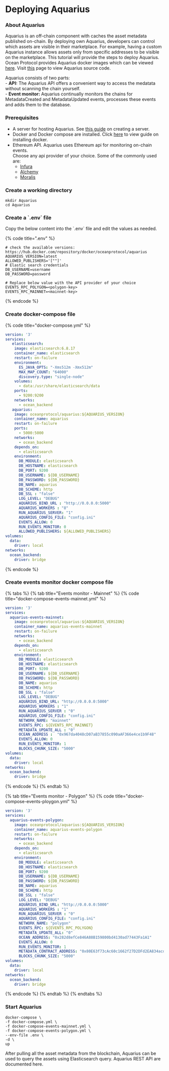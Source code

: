 # Deploying Aquarius

### About Aquarius

Aquarius is an off-chain component with caches the asset metadata published on-chain. By deploying own Aquarius, developers can control which assets are visible in their marketplace. For example, having a custom Aquarius instance allows assets only from specific addresses to be visible on the marketplace. This tutorial will provide the steps to deploy Aquarius. Ocean Protocol provides Aquarius docker images which can be viewed [here](https://hub.docker.com/r/oceanprotocol/aquarius/tags). Visit [this](https://github.com/oceanprotocol/aquarius) page to view Aquarius source code.

Aquarius consists of two parts:\
\- **API:** The Aquarius API offers a convenient way to access the medatata without scanning the chain yourself.\
\- **Event monitor:** Aquarius continually monitors the chains for MetadataCreated and MetadataUpdated events, processes these events and adds them to the database.

### Prerequisites

* A server for hosting Aquarius. See [this guide](setup-server.md) on creating a server.
* Docker and Docker compose are installed. Click [here](https://docs.docker.com/engine/install/) to view guide on installing docker.
* Ethereum API. Aquarius uses Ethereum api for monitoring on-chain events.\
  Choose any api provider of your choice. Some of the commonly used are:
  * [Infura](https://infura.io/)
  * [Alchemy](https://www.alchemy.com/)
  * [Moralis](https://moralis.io/)

### Create a working directory

```
mkdir Aquarius
cd Aquarius
```

### Create a \`.env\` file

Copy the below content into the \`.env\` file and edit the values as needed.

{% code title=".env" %}
```
# check the available versions: https://hub.docker.com/repository/docker/oceanprotocol/aquarius
AQUARIUS_VERSION=latest
ALLOWED_PUBLISHERS='[""]'
# Elastic search credentials
DB_USERNAME=username
DB_PASSWORD=password

# Replace below value with the API provider of your choice
EVENTS_RPC_POLYGON=<polygon-key>
EVENTS_RPC_MAINNET=<mainnet-key>
```
{% endcode %}

### Create docker-compose file

{% code title="docker-compose.yml" %}
```yaml
version: '3'
services:
   elasticsearch:
    image: elasticsearch:6.8.17
    container_name: elasticsearch
    restart: on-failure
    environment:
      ES_JAVA_OPTS: "-Xms512m -Xmx512m"
      MAX_MAP_COUNT: "64000"
      discovery.type: "single-node"
    volumes:
      - data:/usr/share/elasticsearch/data
    ports:
      - 9200:9200
    networks:
      - ocean_backend
   aquarius:
    image: oceanprotocol/aquarius:${AQUARIUS_VERSION}
    container_name: aquarius
    restart: on-failure
    ports:
      - 5000:5000
    networks:
      - ocean_backend
    depends_on:
      - elasticsearch
    environment:
      DB_MODULE: elasticsearch
      DB_HOSTNAME: elasticsearch
      DB_PORT: 9200
      DB_USERNAME: ${DB_USERNAME}
      DB_PASSWORD: ${DB_PASSWORD}
      DB_NAME: aquarius
      DB_SCHEME: http
      DB_SSL : "false"
      LOG_LEVEL: "DEBUG"
      AQUARIUS_BIND_URL : "http://0.0.0.0:5000"
      AQUARIUS_WORKERS : "8"
      RUN_AQUARIUS_SERVER: "1"
      AQUARIUS_CONFIG_FILE: "config.ini"
      EVENTS_ALLOW: 0
      RUN_EVENTS_MONITOR: 0
      ALLOWED_PUBLISHERS: ${ALLOWED_PUBLISHERS}
volumes:
  data:
    driver: local
networks:
  ocean_backend:
    driver: bridge
```
{% endcode %}

### Create events monitor docker compose file

{% tabs %}
{% tab title="Events monitor - Mainnet" %}
{% code title="docker-compose-events-mainnet.yml" %}
```yaml
version: '3'
services:
  aquarius-events-mainnet:     
    image: oceanprotocol/aquarius:${AQUARIUS_VERSION}
    container_name: aquarius-events-mainnet
    restart: on-failure
    networks:
      - ocean_backend
    depends_on:
      - elasticsearch
    environment:
      DB_MODULE: elasticsearch
      DB_HOSTNAME: elasticsearch
      DB_PORT: 9200
      DB_USERNAME: ${DB_USERNAME}
      DB_PASSWORD: ${DB_PASSWORD}
      DB_NAME: aquarius
      DB_SCHEME: http
      DB_SSL : "false"
      LOG_LEVEL: "DEBUG"
      AQUARIUS_BIND_URL: "http://0.0.0.0:5000"
      AQUARIUS_WORKERS : "1"
      RUN_AQUARIUS_SERVER : "0"
      AQUARIUS_CONFIG_FILE: "config.ini"
      NETWORK_NAME: "mainnet"
      EVENTS_RPC: ${EVENTS_RPC_MAINNET}
      METADATA_UPDATE_ALL : "0"
      OCEAN_ADDRESS :  "0x967da4048cD07aB37855c090aAF366e4ce1b9F48"
      EVENTS_ALLOW: 0
      RUN_EVENTS_MONITOR: 1
      BLOCKS_CHUNK_SIZE: "5000"
volumes:
  data:
    driver: local
networks:
  ocean_backend:
    driver: bridge
```
{% endcode %}
{% endtab %}

{% tab title="Events monitor - Polygon" %}
{% code title="docker-compose-events-ploygon.yml" %}
```yaml
version: '3'
services:
  aquarius-events-polygon:     
    image: oceanprotocol/aquarius:${AQUARIUS_VERSION}
    container_name: aquarius-events-polygon
    restart: on-failure
    networks:
      - ocean_backend
    depends_on:
      - elasticsearch
    environment:
      DB_MODULE: elasticsearch
      DB_HOSTNAME: elasticsearch
      DB_PORT: 9200
      DB_USERNAME: ${DB_USERNAME}
      DB_PASSWORD: ${DB_PASSWORD}
      DB_NAME: aquarius
      DB_SCHEME: http
      DB_SSL : "false"
      LOG_LEVEL: "DEBUG"
      AQUARIUS_BIND_URL: "http://0.0.0.0:5000"
      AQUARIUS_WORKERS : "1"
      RUN_AQUARIUS_SERVER : "0"
      AQUARIUS_CONFIG_FILE: "config.ini"
      NETWORK_NAME: "polygon"
      EVENTS_RPC: ${EVENTS_RPC_POLYGON}
      METADATA_UPDATE_ALL: "0"
      OCEAN_ADDRESS: "0x282d8efCe846A88B159800bd4130ad77443Fa1A1"
      EVENTS_ALLOW: 0
      RUN_EVENTS_MONITOR: 1
      METADATA_CONTRACT_ADDRESS: "0x80E63f73cAc60c1662f27D2DFd2EA834acddBaa8"
      BLOCKS_CHUNK_SIZE: "5000"
volumes:
  data:
    driver: local
networks:
  ocean_backend:
    driver: bridge
```
{% endcode %}
{% endtab %}
{% endtabs %}

### Start Aquarius

```
docker-compose \
-f docker-compose.yml \
-f docker-compose-events-mainnet.yml \
-f docker-compose-events-polygon.yml \
--env-file .env \
-d \
up
```

After pulling all the asset metadata from the blockchain, Aquarius can be used to query the assets using Elasticsearch query. Aquarius REST API are documented here.
